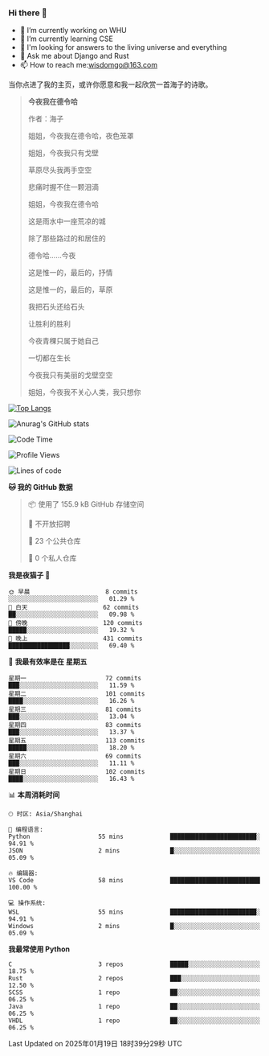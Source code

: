 ### Hi there 👋



- 🔭 I’m currently working on WHU
- 🌱 I’m currently learning CSE
- 🤔 I'm looking for answers to the living universe and everything
- 💬 Ask me about Django and Rust
- 📫 How to reach me:wisdomgo@163.com

当你点进了我的主页，或许你愿意和我一起欣赏一首海子的诗歌。

>**今夜我在德令哈**
>
>作者：海子
>
>姐姐，今夜我在德令哈，夜色笼罩
>
>姐姐，今夜我只有戈壁
>
>草原尽头我两手空空
>
>悲痛时握不住一颗泪滴
>
>姐姐，今夜我在德令哈
>
>这是雨水中一座荒凉的城
>
>除了那些路过的和居住的
>
>德令哈......今夜
>
>这是惟一的，最后的，抒情
>
>这是惟一的，最后的，草原
>
>我把石头还给石头
>
>让胜利的胜利
>
>今夜青稞只属于她自己
>
>一切都在生长
>
>今夜我只有美丽的戈壁空空
>
>姐姐，今夜我不关心人类，我只想你



[![Top Langs](https://github-readme-stats.vercel.app/api/top-langs/?username=wisdomgo&theme=onedark)](https://github.com/anuraghazra/github-readme-stats)

![Anurag's GitHub stats](https://github-readme-stats.vercel.app/api?username=wisdomgo&hide=contribs,stars&theme=synthwave)

<!--START_SECTION:waka-->
![Code Time](http://img.shields.io/badge/Code%20Time-427%20hrs%2019%20mins-blue)

![Profile Views](http://img.shields.io/badge/%E4%B8%AA%E4%BA%BA%E8%B5%84%E6%96%99%E8%A7%82%E7%9C%8B%E6%AC%A1%E6%95%B0-0-blue)

![Lines of code](https://img.shields.io/badge/%E4%BB%8E%E3%80%8CHello%20World%E3%80%8D%E8%B5%B7%E6%88%91%E5%B7%B2%E7%BB%8F%E5%86%99%E4%BA%86-639.5%20thousand%20%E8%A1%8C%E4%BB%A3%E7%A0%81-blue)

**🐱 我的 GitHub 数据** 

> 📦  使用了 155.9 kB GitHub 存储空间 
 > 
> 🚫 不开放招聘
 > 
> 📜 23 个公共仓库 
 > 
> 🔑 0 个私人仓库 
 > 
**我是夜猫子 🦉** 

```text
🌞 早晨                     8 commits           ░░░░░░░░░░░░░░░░░░░░░░░░░   01.29 % 
🌆 白天                     62 commits          ██░░░░░░░░░░░░░░░░░░░░░░░   09.98 % 
🌃 傍晚                     120 commits         █████░░░░░░░░░░░░░░░░░░░░   19.32 % 
🌙 晚上                     431 commits         █████████████████░░░░░░░░   69.40 % 
```
📅 **我最有效率是在 星期五** 

```text
星期一                      72 commits          ███░░░░░░░░░░░░░░░░░░░░░░   11.59 % 
星期二                      101 commits         ████░░░░░░░░░░░░░░░░░░░░░   16.26 % 
星期三                      81 commits          ███░░░░░░░░░░░░░░░░░░░░░░   13.04 % 
星期四                      83 commits          ███░░░░░░░░░░░░░░░░░░░░░░   13.37 % 
星期五                      113 commits         █████░░░░░░░░░░░░░░░░░░░░   18.20 % 
星期六                      69 commits          ███░░░░░░░░░░░░░░░░░░░░░░   11.11 % 
星期日                      102 commits         ████░░░░░░░░░░░░░░░░░░░░░   16.43 % 
```


📊 **本周消耗时间** 

```text
🕑︎ 时区: Asia/Shanghai

💬 编程语言: 
Python                   55 mins             ████████████████████████░   94.91 % 
JSON                     2 mins              █░░░░░░░░░░░░░░░░░░░░░░░░   05.09 % 

🔥 编辑器: 
VS Code                  58 mins             █████████████████████████   100.00 % 

💻 操作系统: 
WSL                      55 mins             ████████████████████████░   94.91 % 
Windows                  2 mins              █░░░░░░░░░░░░░░░░░░░░░░░░   05.09 % 
```

**我最常使用 Python** 

```text
C                        3 repos             █████░░░░░░░░░░░░░░░░░░░░   18.75 % 
Rust                     2 repos             ███░░░░░░░░░░░░░░░░░░░░░░   12.50 % 
SCSS                     1 repo              ██░░░░░░░░░░░░░░░░░░░░░░░   06.25 % 
Java                     1 repo              ██░░░░░░░░░░░░░░░░░░░░░░░   06.25 % 
VHDL                     1 repo              ██░░░░░░░░░░░░░░░░░░░░░░░   06.25 % 
```




 Last Updated on 2025年01月19日 18时39分29秒 UTC
<!--END_SECTION:waka-->
